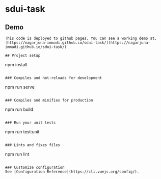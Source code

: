 # sdui-task

## Demo
```
This code is deployed to github pages. You can see a working demo at,
[https://nagarjuna-immadi.github.io/sdui-task/](https://nagarjuna-immadi.github.io/sdui-task/)

## Project setup
```
npm install
```

### Compiles and hot-reloads for development
```
npm run serve
```

### Compiles and minifies for production
```
npm run build
```

### Run your unit tests
```
npm run test:unit
```

### Lints and fixes files
```
npm run lint
```

### Customize configuration
See [Configuration Reference](https://cli.vuejs.org/config/).
